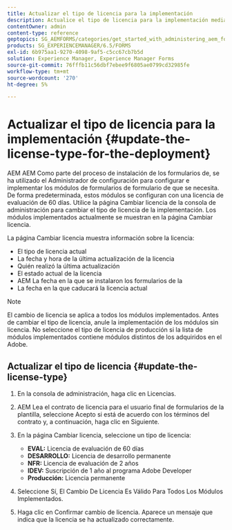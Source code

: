 ```yaml
---
title: Actualizar el tipo de licencia para la implementación
description: Actualice el tipo de licencia para la implementación mediante la página Cambiar licencia en la consola de administración.
contentOwner: admin
content-type: reference
geptopics: SG_AEMFORMS/categories/get_started_with_administering_aem_forms_on_jee
products: SG_EXPERIENCEMANAGER/6.5/FORMS
exl-id: 6b975aa1-9270-4098-9af5-c5cc67cb7b5d
solution: Experience Manager, Experience Manager Forms
source-git-commit: 76fffb11c56dbf7ebee9f6805ae0799cd32985fe
workflow-type: tm+mt
source-wordcount: '270'
ht-degree: 5%

---
```


# Actualizar el tipo de licencia para la implementación {#update-the-license-type-for-the-deployment}

AEM AEM Como parte del proceso de instalación de los formularios de, se ha utilizado el Administrador de configuración para configurar e implementar los módulos de formularios de formulario de que se necesita. De forma predeterminada, estos módulos se configuran con una licencia de evaluación de 60 días. Utilice la página Cambiar licencia de la consola de administración para cambiar el tipo de licencia de la implementación. Los módulos implementados actualmente se muestran en la página Cambiar licencia.

La página Cambiar licencia muestra información sobre la licencia:

* El tipo de licencia actual
* La fecha y hora de la última actualización de la licencia
* Quién realizó la última actualización
* El estado actual de la licencia
* AEM La fecha en la que se instalaron los formularios de la
* La fecha en la que caducará la licencia actual

>[!NOTE]
>
>El cambio de licencia se aplica a todos los módulos implementados. Antes de cambiar el tipo de licencia, anule la implementación de los módulos sin licencia. No seleccione el tipo de licencia de producción si la lista de módulos implementados contiene módulos distintos de los adquiridos en el Adobe.

## Actualizar el tipo de licencia {#update-the-license-type}

1. En la consola de administración, haga clic en Licencias.
1. AEM Lea el contrato de licencia para el usuario final de formularios de la plantilla, seleccione Acepto si está de acuerdo con los términos del contrato y, a continuación, haga clic en Siguiente.
1. En la página Cambiar licencia, seleccione un tipo de licencia:

   * **EVAL:** Licencia de evaluación de 60 días
   * **DESARROLLO:** Licencia de desarrollo permanente
   * **NFR:** Licencia de evaluación de 2 años
   * **IDEV:** Suscripción de 1 año al programa Adobe Developer
   * **Producción:** Licencia permanente

1. Seleccione Sí, El Cambio De Licencia Es Válido Para Todos Los Módulos Implementados.
1. Haga clic en Confirmar cambio de licencia. Aparece un mensaje que indica que la licencia se ha actualizado correctamente.
